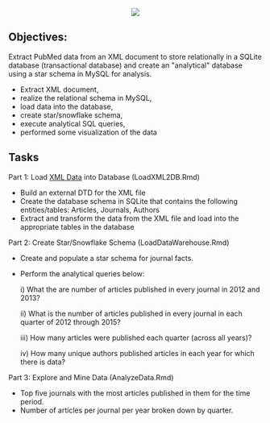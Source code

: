 <P ALIGN='CENTER'><img src= 'https://github.com/mohan-kartik/PubMed-Analysis-in-SQL-and-R/assets/42971268/b4605c7e-e6b0-4d51-aeac-baaf80cd92f6'>
  
## Objectives:
Extract PubMed data from an XML document to store relationally in a SQLite database (transactional database) and create an "analytical" database using a star schema in MySQL for analysis.

- Extract XML document,
- realize the relational schema in MySQL, 
- load data into the database, 
- create star/snowflake schema,
- execute analytical SQL queries, 
- performed some visualization of the data

## Tasks
Part 1: Load [XML Data](https://s3.us-east-2.amazonaws.com/artificium.us/lessons/06.r/l-6-183-extractxml-data-in-r/pubmed-xml-tfm/pubmed22n0001-tf.xml) into Database (LoadXML2DB.Rmd)
  - Build an external DTD for the XML file 
  - Create the database schema in SQLite that contains the following entities/tables: Articles, Journals, Authors
  - Extract and transform the data from the XML file and load into the appropriate tables in the database

Part 2: Create Star/Snowflake Schema (LoadDataWarehouse.Rmd)
  - Create and populate a star schema for journal facts. 
  - Perform the analytical queries below:
  
    i) What the are number of articles published in every journal in 2012 and 2013?
  
    ii) What is the number of articles published in every journal in each quarter of 2012 through 2015?
  
    iii) How many articles were published each quarter (across all years)?
  
    iv) How many unique authors published articles in each year for which there is data?

Part 3: Explore and Mine Data (AnalyzeData.Rmd)
  - Top five journals with the most articles published in them for the time period. 
  - Number of articles per journal per year broken down by quarter. 


